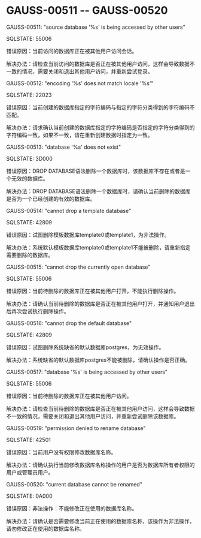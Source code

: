 # GAUSS-00511 -- GAUSS-00520

GAUSS-00511: "source database '%s' is being accessed by other users"

SQLSTATE: 55006

错误原因：当前访问的数据库正在被其他用户访问会话。

解决办法：请检查当前访问的数据库是否正在被其他用户访问，这样会导致数据不一致的情况，需要关闭和退出其他用户访问，并重新尝试登录。

GAUSS-00512: "encoding '%s' does not match locale '%s'"

SQLSTATE: 22023

错误原因：当前创建的数据库指定的字符编码与指定的字符分类得到的字符编码不匹配。

解决办法：请求确认当前创建的数据库指定的字符编码是否指定的字符分类得到的字符编码一致，如果不一致，请在重新创建数据时指定为一致。

GAUSS-00513: "database '%s' does not exist"

SQLSTATE: 3D000

错误原因：DROP DATABASE语法删除一个数据库时，该数据库不存在或者是一个无效的数据库。

解决办法：DROP DATABASE语法删除一个数据库时，请确认当前删除的数据库是否为一个已经创建的有效的数据库。

GAUSS-00514: "cannot drop a template database"

SQLSTATE: 42809

错误原因：试图删除模板数据库template0或template1，为非法操作。

解决办法：系统默认模板数据库template0或template1不能被删除，请重新指定需要删除的数据库。

GAUSS-00515: "cannot drop the currently open database"

SQLSTATE: 55006

错误原因：当前待删除的数据库正在被其他用户打开，不能执行删除操作。

解决办法：请确认当前待删除的数据库是否正在被其他用户打开，并通知用户退出后再次尝试执行删除操作。

GAUSS-00516: "cannot drop the default database"

SQLSTATE: 42809

错误原因：试图删除系统缺省的默认数据库postgres，为无效操作。

解决办法：系统缺省的默认数据库postgres不能被删除，请确认操作是否正确。

GAUSS-00517: "database '%s' is being accessed by other users"

SQLSTATE: 55006

错误原因：当前待删除的数据库正在被其他用户访问。

解决办法：请检查当前待删除的数据库是否正在被其他用户访问，这样会导致数据不一致的情况，需要关闭和退出其他用户访问，并重新尝试删除该数据库。

GAUSS-00519: "permission denied to rename database"

SQLSTATE: 42501

错误原因：当前用户没有权限修改数据库名称。

解决办法：请确认执行当前修改数据库名称操作的用户是否为数据库所有者权限的用户或管理员用户。

GAUSS-00520: "current database cannot be renamed"

SQLSTATE: 0A000

错误原因：非法操作：不能修改正在使用的数据库名称。

解决办法：请确认是否需要修改当前正在使用的数据库名称，该操作为非法操作，请勿修改正在使用的数据库名称。

